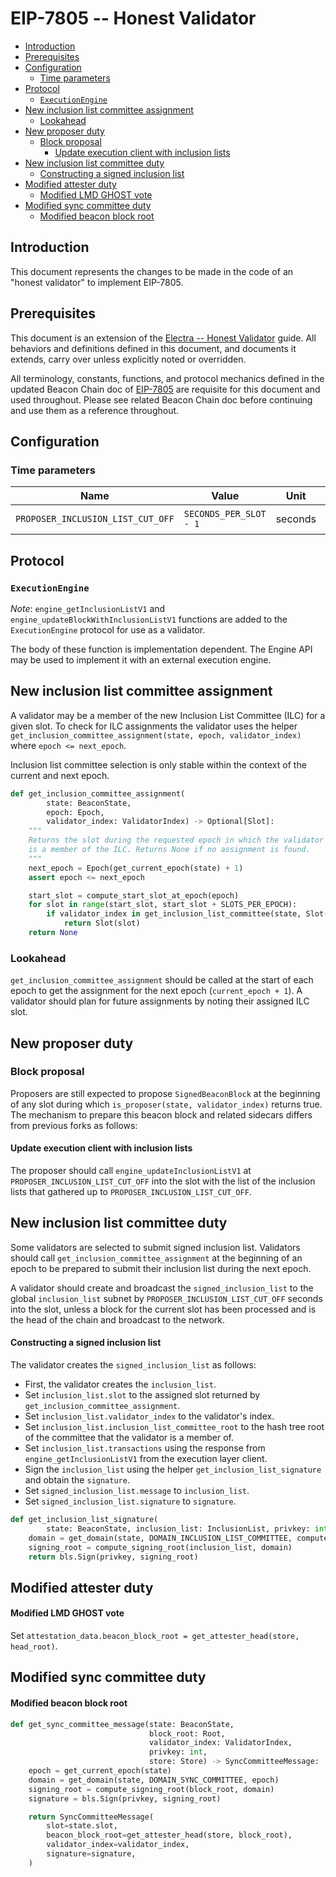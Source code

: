 # EIP-7805 -- Honest Validator

<!-- mdformat-toc start --slug=github --no-anchors --maxlevel=6 --minlevel=2 -->

- [Introduction](#introduction)
- [Prerequisites](#prerequisites)
- [Configuration](#configuration)
  - [Time parameters](#time-parameters)
- [Protocol](#protocol)
  - [`ExecutionEngine`](#executionengine)
- [New inclusion list committee assignment](#new-inclusion-list-committee-assignment)
  - [Lookahead](#lookahead)
- [New proposer duty](#new-proposer-duty)
  - [Block proposal](#block-proposal)
    - [Update execution client with inclusion lists](#update-execution-client-with-inclusion-lists)
- [New inclusion list committee duty](#new-inclusion-list-committee-duty)
  - [Constructing a signed inclusion list](#constructing-a-signed-inclusion-list)
- [Modified attester duty](#modified-attester-duty)
  - [Modified LMD GHOST vote](#modified-lmd-ghost-vote)
- [Modified sync committee duty](#modified-sync-committee-duty)
  - [Modified beacon block root](#modified-beacon-block-root)

<!-- mdformat-toc end -->

## Introduction

This document represents the changes to be made in the code of an "honest validator" to implement EIP-7805.

## Prerequisites

This document is an extension of the [Electra -- Honest Validator](../../electra/validator.md) guide.
All behaviors and definitions defined in this document, and documents it extends, carry over unless explicitly noted or overridden.

All terminology, constants, functions, and protocol mechanics defined in the updated Beacon Chain doc of [EIP-7805](./beacon-chain.md) are requisite for this document and used throughout.
Please see related Beacon Chain doc before continuing and use them as a reference throughout.

## Configuration

### Time parameters

| Name                              | Value                  |  Unit   |  Duration  |
| --------------------------------- | ---------------------- | :-----: | :--------: |
| `PROPOSER_INCLUSION_LIST_CUT_OFF` | `SECONDS_PER_SLOT - 1` | seconds | 11 seconds |

## Protocol

### `ExecutionEngine`

*Note*: `engine_getInclusionListV1` and `engine_updateBlockWithInclusionListV1` functions are added to the `ExecutionEngine` protocol for use as a validator.

The body of these function is implementation dependent. The Engine API may be used to implement it with an external execution engine.

## New inclusion list committee assignment

A validator may be a member of the new Inclusion List Committee (ILC) for a given slot. To check for ILC assignments the validator uses the helper `get_inclusion_committee_assignment(state, epoch, validator_index)` where `epoch <= next_epoch`.

Inclusion list committee selection is only stable within the context of the current and next epoch.

```python
def get_inclusion_committee_assignment(
        state: BeaconState,
        epoch: Epoch,
        validator_index: ValidatorIndex) -> Optional[Slot]:
    """
    Returns the slot during the requested epoch in which the validator with index ``validator_index``
    is a member of the ILC. Returns None if no assignment is found.
    """
    next_epoch = Epoch(get_current_epoch(state) + 1)
    assert epoch <= next_epoch

    start_slot = compute_start_slot_at_epoch(epoch)
    for slot in range(start_slot, start_slot + SLOTS_PER_EPOCH):
        if validator_index in get_inclusion_list_committee(state, Slot(slot)):
            return Slot(slot)
    return None
```

### Lookahead

`get_inclusion_committee_assignment` should be called at the start of each epoch to get the assignment for the next epoch (`current_epoch + 1`). A validator should plan for future assignments by noting their assigned ILC slot.

## New proposer duty

### Block proposal

Proposers are still expected to propose `SignedBeaconBlock` at the beginning of any slot during which `is_proposer(state, validator_index)` returns true. The mechanism to prepare this beacon block and related sidecars differs from previous forks as follows:

#### Update execution client with inclusion lists

The proposer should call `engine_updateInclusionListV1` at `PROPOSER_INCLUSION_LIST_CUT_OFF` into the slot with the list of the inclusion lists that gathered up to `PROPOSER_INCLUSION_LIST_CUT_OFF`.

## New inclusion list committee duty

Some validators are selected to submit signed inclusion list. Validators should call `get_inclusion_committee_assignment` at the beginning of an epoch to be prepared to submit their inclusion list during the next epoch.

A validator should create and broadcast the `signed_inclusion_list` to the global `inclusion_list` subnet by `PROPOSER_INCLUSION_LIST_CUT_OFF` seconds into the slot, unless a block for the current slot has been processed and is the head of the chain and broadcast to the network.

#### Constructing a signed inclusion list

The validator creates the `signed_inclusion_list` as follows:

- First, the validator creates the `inclusion_list`.
- Set `inclusion_list.slot` to the assigned slot returned by `get_inclusion_committee_assignment`.
- Set `inclusion_list.validator_index` to the validator's index.
- Set `inclusion_list.inclusion_list_committee_root` to the hash tree root of the committee that the validator is a member of.
- Set `inclusion_list.transactions` using the response from `engine_getInclusionListV1` from the execution layer client.
- Sign the `inclusion_list` using the helper `get_inclusion_list_signature` and obtain the `signature`.
- Set `signed_inclusion_list.message` to `inclusion_list`.
- Set `signed_inclusion_list.signature` to `signature`.

```python
def get_inclusion_list_signature(
        state: BeaconState, inclusion_list: InclusionList, privkey: int) -> BLSSignature:
    domain = get_domain(state, DOMAIN_INCLUSION_LIST_COMMITTEE, compute_epoch_at_slot(inclusion_list.slot))
    signing_root = compute_signing_root(inclusion_list, domain)
    return bls.Sign(privkey, signing_root)
```

## Modified attester duty

#### Modified LMD GHOST vote

Set `attestation_data.beacon_block_root = get_attester_head(store, head_root)`.

## Modified sync committee duty

#### Modified beacon block root

```python
def get_sync_committee_message(state: BeaconState,
                               block_root: Root,
                               validator_index: ValidatorIndex,
                               privkey: int,
                               store: Store) -> SyncCommitteeMessage:
    epoch = get_current_epoch(state)
    domain = get_domain(state, DOMAIN_SYNC_COMMITTEE, epoch)
    signing_root = compute_signing_root(block_root, domain)
    signature = bls.Sign(privkey, signing_root)

    return SyncCommitteeMessage(
        slot=state.slot,
        beacon_block_root=get_attester_head(store, block_root),
        validator_index=validator_index,
        signature=signature,
    )
```
